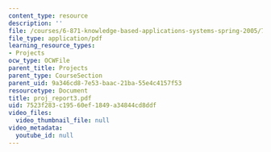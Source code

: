 ```yaml
---
content_type: resource
description: ''
file: /courses/6-871-knowledge-based-applications-systems-spring-2005/7523f283c19560ef1849a34844cd8ddf_proj_report3.pdf
file_type: application/pdf
learning_resource_types:
- Projects
ocw_type: OCWFile
parent_title: Projects
parent_type: CourseSection
parent_uid: 9a346cd8-7e53-baac-21ba-55e4c4157f53
resourcetype: Document
title: proj_report3.pdf
uid: 7523f283-c195-60ef-1849-a34844cd8ddf
video_files:
  video_thumbnail_file: null
video_metadata:
  youtube_id: null
---
```


